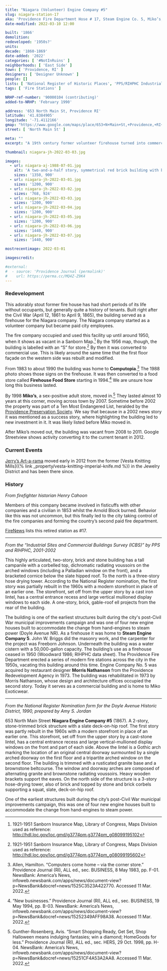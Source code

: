 ```yaml
---
title: "Niagara (Volunteer) Engine Company #5"
slug: niagara-station-17
aka: 'Providence Fire Department Hose # 17, Steam Engine Co. 5, Miko’s, Jerry’s Artarama'
date-modified: 2022-03-10 12:00

built: '1866'
demolition:
redeveloped: '1950s?'
units:
decade: '1860-1869'
date-added: '2022'
categories: [ '#NotInRuins' ]
neighborhoods: [ 'East Side' ]
town: [ 'Providence, RI' ]
designers: [ 'Designer Unknown' ]
people: []
lists: [ 'National Register of Historic Places', 'PPS/RIHPHC Industrial Commercial Buildings Survey', 'PPS Ten Most Endangered' ]
tags: [ 'Fire Stations' ]

NRHP-ref-number: '90000104 (contributing)'
added-to-NRHP: 'February 1990'

address: '653 North Main St, Providence RI'
latitude: '41.8384905'
longitude: '-71.4112166'
gmap: "https://www.google.com/maps/place/653+N+Main+St,+Providence,+RI+02904/@41.8384905,-71.4112166,17z/data=!3m1!4b1!4m5!3m4!1s0x89e4451fd5622f11:0xa1a5b5284f51bb02!8m2!3d41.8384905!4d-71.4090279"
street: [ 'North Main St' ]

meta: ""
excerpt: "A 19th century former volunteer firehouse turned into commercial space on a busy urban corner"

thumbnail: niagara-jh-2022-03-03.jpg

images:
  - url: niagara-aj-1988-07-01.jpg
    alt: 'A two-and-a-half story, symmetrical red brick building with brownstone trim and accents. The building is three bays deep in a north-to-south direction and about twice as long from east to west. A slate-tile, double hip mansard roof rises from four sides and has a flat, rubber roof cap. A prominent, square tower rises from the northern side of the building. A one-story, red brick, hip-roofed addition comes off the eastern wall. '
    sizes: '1350, 900'
  - url: niagara-jh-2022-03-01.jpg
    sizes: '1200, 900'
  - url: niagara-jh-2022-03-02.jpg
    sizes: '768, 924'
  - url: niagara-jh-2022-03-03.jpg
    sizes: '1200, 900'
  - url: niagara-jh-2022-03-04.jpg
    sizes: '1200, 900'
  - url: niagara-jh-2022-03-05.jpg
    sizes: '1200, 900'
  - url: niagara-jh-2022-03-06.jpg
    sizes: '1440, 900'
  - url: niagara-jh-2022-03-07.jpg
    sizes: '1440, 900'

mostrecentimage: 2022-03-01

imagescredit:

#external:
#  - source: 'Providence Journal (permalink)'
#    url: https://perma.cc/MQ4Z-Z9K4
---
```


### Redevelopment

This adorably stout former fire house has had short periods of its life without occupants, but generally quite a history of tenants. Built right after the Civil War (April 12, 1861 to April 9, 1865), the building served as a firehouse for the Niagara company. The Niagara company started as a volunteer company but became paid city employees.

The fire company occupied and used this facility up until around 1950, when it shows as vacant in a Sanborn Map.[^1] By the 1956 map, though, the building is labelled with an “S” for store.[^2] By then it was converted to commercial use. This is likely around the same time that the first floor façade on the western side was rebuilt and modified.

[^1]: 1921-1951 Sanborn Insurance Map, Library of Congress, Maps Division used as reference: http://hdl.loc.gov/loc.gmd/g3774pm.g3774pm_g08099195102

[^2]: 1921-1951 Sanborn Insurance Map, Library of Congress, Maps Division used as reference: http://hdl.loc.gov/loc.gmd/g3774pm.g3774pm_g08099195602

From 1983 to about 1990 the building was home to **Computopia**.[^3] The 1988 photo shows those signs on the firehouse. It was then converted to a food store called **Firehouse Food Store** starting in 1994.[^4] We are unsure how long this business lasted.

[^3]: Allen, Hamilton. “Computers come home – via the corner store.” Providence Journal (RI), ALL ed., sec. BUSINESS, 8 May 1983, pp. F-01. NewsBank: America’s News, infoweb.newsbank.com/apps/news/document-view?p=NewsBank&docref=news/1525C3523A422770. Accessed 11 Mar. 2022.

[^4]: “New businesses.” Providence Journal (RI), ALL ed., sec. BUSINESS, 19 May 1994, pp. B-03. NewsBank: America’s News, infoweb.newsbank.com/apps/news/document-view?p=NewsBank&docref=news/15252349AFF98A38. Accessed 11 Mar. 2022.

By 1998 **Miko’s**, a sex-positive adult store, moved in.[^5] They lasted almost 10 years at this corner, moving across town by 2007. Sometime before 2002 the property was part of a Ten Most Endangered List, heralded by the [Providence Preservation Society](https://ppsri.org). We say that because in a 2002 news story it was mentioned as a success story, where highlighting the building led to new investment in it. It was likely listed before Miko moved in.

[^5]: Gunther-Rosenberg, Avis. “Smart Shopping Ready, Get Set, Shop Halloween means indulging fantasies; win a diamond; HomeGoods for less.” Providence Journal (RI), ALL ed., sec. HERS, 29 Oct. 1998, pp. H-04. NewsBank: America’s News, infoweb.newsbank.com/apps/news/document-view?p=NewsBank&docref=news/15251CF4A53A2AA8. Accessed 11 Mar. 2022.

[^6]: Davis, Karen A.. “Eyesore or Opportunity? – Saving city history, one brick at a time.” Providence Journal (RI), Metro ed., sec. News, 5 Dec. 2002, pp. D-01. NewsBank: America’s News, infoweb.newsbank.com/apps/news/document-view?p=NewsBank&docref=news/15250A90245F1C88. Accessed 11 Mar. 2022.

After Miko’s moved out, the building was vacant from 2008 to 2011. Google Streetview shows activity converting it to the current tenant in 2012.


### Current Events

[Jerry’s Art-a-rama](https://www.jerrysartarama.com) moved early in 2012 from the former [Vesta Knitting Mills]({% link _property/vesta-knitting-imperial-knife.md %}) in the Jewelry District and has been there since.


### History

_From firefighter historian Henry Cahoon_

Members of this company became involved in fisticuffs with other companies and a civilian in 1853 whilst the Arnold Block burned. Behavior like this was not uncommon, but this finally led to the city taking control of the fire companies and forming the country’s second paid fire department.

[FireNews](http://www.firenews.org/ri/p/providence/providenceri.html) lists this retired station as #17.

***

_From the “Industrial Sites and Commercial Buildings Survey (ICBS)” by PPS and RIHPHC, 2001-2002_

This highly articulated, two-story, brick and stone building has a tall campanile with a corbelled top, dichromatic radiating voussoirs on the arched windows (including a Palladian window on the front), and a bracketed cornice below the slate hipped roof. To the north is a three-story hose drying tower. According to the National Register nomination, the first story was partially rebuilt in the 1960s with a modern storefront in place of an earlier one. The storefront, set off from the upper story by a cast iron lintel, has a central entrance recess and large vertical mullioned display windows to each side. A one-story, brick, gable-roof ell projects from the rear of the building.

The building is one of the earliest structures built during the city's post-Civil War municipal improvements campaign and was one of four new engine houses built to accommodate the change from hand-engines to steam power (Doyle Avenue NR). As a firehouse it was home to **Steam Engine Company 5**. John W. Briggs did the masonry work, and the carpenter for the project was Freeborn Johnson. Underneath the building was a water cistern with a 50,000-gallon capacity. The building’s use as a firehouse ceased in 1950 (Woodward 1986; RIHPHC data sheet). The Providence Fire Department erected a series of modern fire stations across the city in the 1950s, vacating this building around this time. Engine Company No. 5 was acquired by restaurant designer **Morris Nathanson** from the Providence Redevelopment Agency in 1973. The building was rehabilitated in 1973 by Morris Nathanson, whose design and architecture offices occupied the second story. Today it serves as a commercial building and is home to Miko Exoticwear.

***

_From the National Register Nomination form for the Doyle Avenue Historic District, 1990, prepared by Amy S. Jordan_

653 North Main Street **Niagara Engine Company #5** (1867). A 2-story, stone-trimmed brick structure with a slate deck-on-hip roof. The first story was partly rebuilt in the 1960s with a modern storefront in place of an earlier one. This storefront, set off from the upper story by a cast-stone lintel, has a central entrance recess and large vertical-mullioned display windows on the front and part of each side. Above the lintel is a Gothic arch marking the location of an original central doorway surmounted by a single arched doorway on the first floor and a tripartite arched window on the second floor. The building is trimmed with a rusticated granite base and a brownstone beltcourse. The window and doorway arches are composed of alternating granite and brownstone radiating voussoirs. Heavy wooden brackets support the eaves. On the north side of the structure is a 3-story hose-drying tower, also of brick and topped by stone and brick corbels supporting a squat, slate, deck-on-hip roof.

One of the earliest structures built during the city’s post-Civil War municipal improvements campaign, this was one of four new engine houses built to accommodate the change from hand-engines to steam power.
